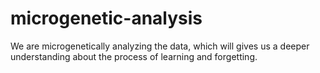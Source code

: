 # microgenetic-analysis
We are microgenetically analyzing the data, which will gives us a deeper understanding about the process of learning and forgetting. 

